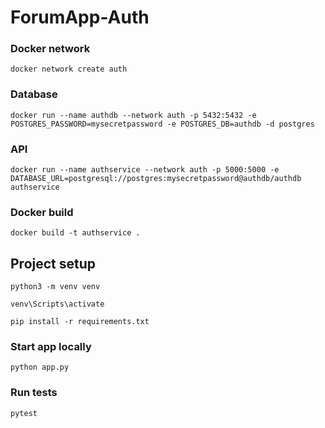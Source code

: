 # ForumApp-Auth

### Docker network

```docker network create auth```

### Database

```docker run --name authdb --network auth -p 5432:5432 -e POSTGRES_PASSWORD=mysecretpassword -e POSTGRES_DB=authdb -d postgres```

### API

```docker run --name authservice --network auth -p 5000:5000 -e DATABASE_URL=postgresql://postgres:mysecretpassword@authdb/authdb authservice```

### Docker build

```docker build -t authservice .```

## Project setup

```python3 -m venv venv```

```venv\Scripts\activate```

```pip install -r requirements.txt```

### Start app locally

```python app.py```

### Run tests

```pytest```

